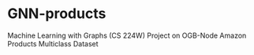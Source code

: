 # GNN-products
Machine Learning with Graphs (CS 224W) Project on OGB-Node Amazon Products Multiclass Dataset
